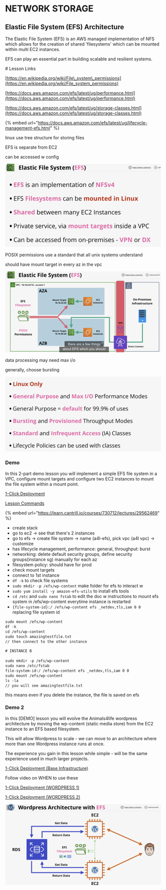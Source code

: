 # NETWORK STORAGE

## Elastic File System \(EFS\) Architecture

The Elastic File System \(EFS\) is an AWS managed implementation of NFS which allows for the creation of shared 'filesystems' which can be mounted within multi EC2 instances.

EFS can play an essential part in building scalable and resilient systems.

\# Lesson Links

[https://en.wikipedia.org/wiki/File\_system\_permissions](https://en.wikipedia.org/wiki/File_system_permissions)

[https://docs.aws.amazon.com/efs/latest/ug/performance.html](https://docs.aws.amazon.com/efs/latest/ug/performance.html)

[https://docs.aws.amazon.com/efs/latest/ug/storage-classes.html](https://docs.aws.amazon.com/efs/latest/ug/storage-classes.html)

{% embed url="https://docs.aws.amazon.com/efs/latest/ug/lifecycle-management-efs.html" %}

linux use tree structure for storing files

EFS is separate from EC2

can be accessed w config

![](../../../.gitbook/assets/screenshot-2021-07-22-at-10.27.59-pm.png)

POSIX permissions use a standard that all unix systems understand

should have mount target in every az in the vpc

![](../../../.gitbook/assets/screenshot-2021-07-22-at-10.36.24-pm.png)

data processing may need max i/o

generally, choose bursting

![](../../../.gitbook/assets/screenshot-2021-07-22-at-10.38.00-pm.png)

### Demo

In this 2-part demo lesson you will implement a simple EFS file system in a VPC, configure mount targets and configure two EC2 instances to mount the file system within a mount point.

[1-Click Deployment](https://console.aws.amazon.com/cloudformation/home?region=us-east-1#/stacks/create/review?templateURL=https://learn-cantrill-labs.s3.amazonaws.com/awscoursedemos/0019-aws-associate-storage-implementing-efs/A4L_TWO_EFS_EC2.yaml&stackName=IMPLEMENTINGEFS)

[Lesson Commands](https://learn-cantrill-labs.s3.amazonaws.com/awscoursedemos/0019-aws-associate-storage-implementing-efs/lesson_commands.txt)

{% embed url="https://learn.cantrill.io/courses/730712/lectures/29562469" %}

* create stack
* go to ec2 -&gt; see that there's 2 instances
* go to efs -&gt; create file system -&gt; name \(a4l-efs\), pick vpc \(a4l vpc\) -&gt; customize
* has lifecycle management, performance: general, throughput: burst
* networking: delete default security groups, define security groups\(instance sg\) manually for each az
* filesystem policy: should have for prod
* check mount targets
* connect to 1st instance
* `df -k` to check file systems
* `sudo mkdir -p /efs/wp-content` make folder for efs to interact w
* `sudo yum install -y amazon-efs-utils` to install efs tools
* `cd /etc` and `sudo nano fstab` to edit the doc w instructions to mount efs system in /efs/wp-content everytime instance is restarted
* `{file-system-id}:/ /efs/wp-content efs _netdev,tls,iam 0 0` replacing file system id

```text
sudo mount /efs/wp-content
df -k
cd /efs/wp-content
sudo touch amazingtestfile.txt
// then connect to the other instance
```

```text
# INSTANCE B

sudo mkdir -p /efs/wp-content
sudo nano /etc/fstab
file-system-id:/ /efs/wp-content efs _netdev,tls,iam 0 0
sudo mount /efs/wp-content
ls -la
// you will see amazingtestfile.txt
```

this means even if you delete the instance, the file is saved on efs

### Demo 2

In this \[DEMO\] lesson you will evolve the Animals4life wordpress architecture by moving the wp-content \(static media store\) from the EC2 instance to an EFS based filesystem.

This will allow Wordpress to scale - we can move to an architecture where more than one Wordpress instance runs at once.

The experience you gain in this lesson while simple - will be the same experience used in much larger projects.

[1-Click Deployment \(Base Infrastructure\)](https://console.aws.amazon.com/cloudformation/home?region=us-east-1#/stacks/create/review?templateURL=https://learn-cantrill-labs.s3.amazonaws.com/awscoursedemos/0020-aws-associate-storage-scaling-wordpress-with-efs/A4L_VPC_EFS_AURORA.yaml&stackName=EFSDEMO-VPC-RDS-EFS)

Follow video on WHEN to use these

[1-Click Deployment \(WORDPRESS 1\)](https://console.aws.amazon.com/cloudformation/home?region=us-east-1#/stacks/create/review?templateURL=https://learn-cantrill-labs.s3.amazonaws.com/awscoursedemos/0020-aws-associate-storage-scaling-wordpress-with-efs/A4L_WORDPRESS.yaml&stackName=EFSDEMO-WORDPRESS1)

[1-Click Deployment \(WORDPRESS 2\)](https://console.aws.amazon.com/cloudformation/home?region=us-east-1#/stacks/create/review?templateURL=https://learn-cantrill-labs.s3.amazonaws.com/awscoursedemos/0020-aws-associate-storage-scaling-wordpress-with-efs/A4L_WORDPRESS.yaml&stackName=EFSDEMO-WORDPRESS2)

![](../../../.gitbook/assets/screenshot-2021-07-22-at-11.33.14-pm.png)

